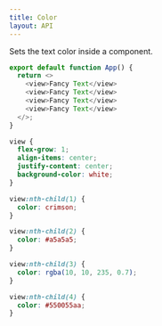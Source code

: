 ```yaml
---
title: Color
layout: API
---
```


Sets the text color inside a component.

<Sandpack>

```js App.js
export default function App() {
  return <>
    <view>Fancy Text</view>
    <view>Fancy Text</view>
    <view>Fancy Text</view>
    <view>Fancy Text</view>
  </>;
}
```

```css style.css active
view {
  flex-grow: 1;
  align-items: center;
  justify-content: center;
  background-color: white;
}

view:nth-child(1) {
  color: crimson;
}

view:nth-child(2) {
  color: #a5a5a5;
}

view:nth-child(3) {
  color: rgba(10, 10, 235, 0.7);
}

view:nth-child(4) {
  color: #550055aa;
}
```

</Sandpack>
